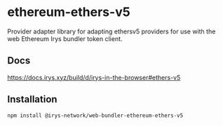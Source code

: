 # ethereum-ethers-v5

Provider adapter library for adapting ethersv5 providers for use with the web Ethereum Irys bundler token client.

## Docs

https://docs.irys.xyz/build/d/irys-in-the-browser#ethers-v5

## Installation

```sh
npm install @irys-network/web-bundler-ethereum-ethers-v5
```
